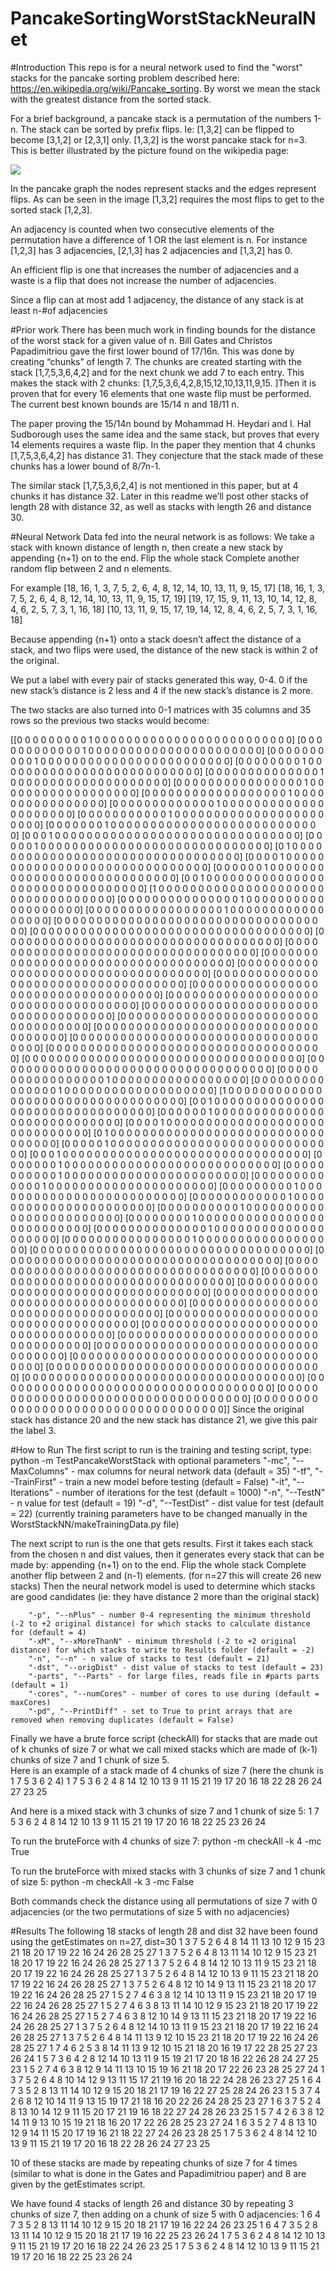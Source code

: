 # PancakeSortingWorstStackNeuralNet
#Introduction
This repo is for a neural network used to find the "worst" stacks for the pancake sorting problem described here: https://en.wikipedia.org/wiki/Pancake_sorting. By worst we mean the stack with the greatest distance from the sorted stack. 

For a brief background, a pancake stack is a permutation of the numbers 1-n. The stack can be sorted by prefix flips. Ie: [1,3,2] can be flipped to become [3,1,2] or [2,3,1] only. [1,3,2] is the worst pancake stack for n=3. This is better illustrated by the picture found on the wikipedia page:

![](https://upload.wikimedia.org/wikipedia/commons/thumb/b/b9/Pancake_graph_g3.svg/1024px-Pancake_graph_g3.svg.png)

In the pancake graph the nodes represent stacks and the edges represent flips. As can be seen in the image [1,3,2] requires the most flips to get to the sorted stack [1,2,3].

An adjacency is counted when two consecutive elements of the permutation have a difference of 1 OR the last element is n. For instance [1,2,3] has 3 adjacencies, [2,1,3] has 2 adjacencies and [1,3,2] has 0. 

An efficient flip is one that increases the number of adjacencies and a waste is a flip that does not increase the number of adjacencies. 

Since a flip can at most add 1 adjacency, the distance of any stack is at least n-#of adjacencies


#Prior work
There has been much work in finding bounds for the distance of the worst stack for a given value of n.  Bill Gates and Christos Papadimitriou gave the first lower bound of 17/16n. This was done by creating “chunks” of length 7. The chunks are created starting with the stack [1,7,5,3,6,4,2] and for the next chunk we add 7 to each entry. This makes the stack with 2 chunks: [1,7,5,3,6,4,2,8,15,12,10,13,11,9,15. ]Then it is proven that for every 16 elements that one waste flip must be performed. The current best known bounds are 15/14 n and 18/11 n. 

The paper proving the 15/14n bound by Mohammad H. Heydari and I. Hal Sudborough uses the same idea and the same stack, but proves that every 14 elements requires a waste flip. In the paper they mention that 4 chunks [1,7,5,3,6,4,2] has distance 31. They conjecture that the stack made of these chunks has a lower bound of 8/7n-1.

The similar stack [1,7,5,3,6,2,4] is not mentioned in this paper, but at 4 chunks it has distance 32. Later in this readme we’ll post other stacks of length 28 with distance 32, as well as stacks with length 26 and distance 30.

#Neural Network
Data fed into the neural network is as follows:
We take a stack with known distance of length n, then create a new stack by
appending {n+1} on to the end.
Flip the whole stack
Complete another random flip between 2 and n elements.

For example 
[18, 16, 1, 3, 7, 5, 2, 6, 4, 8, 12, 14, 10, 13, 11, 9, 15, 17]
[18, 16, 1, 3, 7, 5, 2, 6, 4, 8, 12, 14, 10, 13, 11, 9, 15, 17, 19]
[19, 17, 15, 9, 11, 13, 10, 14, 12, 8, 4, 6, 2, 5, 7, 3, 1, 16, 18]
[10, 13, 11, 9, 15, 17, 19, 14, 12, 8, 4, 6, 2, 5, 7, 3, 1, 16, 18]

Because appending {n+1} onto a stack doesn’t affect the distance of a stack, and two flips were used, the distance of the new stack is within 2 of the original. 

We put a label with every pair of stacks generated this way, 0-4. 0 if the new stack’s distance is 2 less and 4 if the new stack’s distance is 2 more.

The two stacks are also turned into 0-1 matrices with 35 columns and 35 rows so the previous two stacks would become:

[[0 0 0 0 0 0 0 0 0 1 0 0 0 0 0 0 0 0 0 0 0 0 0 0 0 0 0 0 0 0 0 0 0 0 0]
 [0 0 0 0 0 0 0 0 0 0 0 0 1 0 0 0 0 0 0 0 0 0 0 0 0 0 0 0 0 0 0 0 0 0 0]
 [0 0 0 0 0 0 0 0 0 0 1 0 0 0 0 0 0 0 0 0 0 0 0 0 0 0 0 0 0 0 0 0 0 0 0]
 [0 0 0 0 0 0 0 0 1 0 0 0 0 0 0 0 0 0 0 0 0 0 0 0 0 0 0 0 0 0 0 0 0 0 0]
 [0 0 0 0 0 0 0 0 0 0 0 0 0 0 1 0 0 0 0 0 0 0 0 0 0 0 0 0 0 0 0 0 0 0 0]
 [0 0 0 0 0 0 0 0 0 0 0 0 0 0 0 0 1 0 0 0 0 0 0 0 0 0 0 0 0 0 0 0 0 0 0]
 [0 0 0 0 0 0 0 0 0 0 0 0 0 0 0 0 0 0 1 0 0 0 0 0 0 0 0 0 0 0 0 0 0 0 0]
 [0 0 0 0 0 0 0 0 0 0 0 0 0 1 0 0 0 0 0 0 0 0 0 0 0 0 0 0 0 0 0 0 0 0 0]
 [0 0 0 0 0 0 0 0 0 0 0 1 0 0 0 0 0 0 0 0 0 0 0 0 0 0 0 0 0 0 0 0 0 0 0]
 [0 0 0 0 0 0 0 1 0 0 0 0 0 0 0 0 0 0 0 0 0 0 0 0 0 0 0 0 0 0 0 0 0 0 0]
 [0 0 0 1 0 0 0 0 0 0 0 0 0 0 0 0 0 0 0 0 0 0 0 0 0 0 0 0 0 0 0 0 0 0 0]
 [0 0 0 0 0 1 0 0 0 0 0 0 0 0 0 0 0 0 0 0 0 0 0 0 0 0 0 0 0 0 0 0 0 0 0]
 [0 1 0 0 0 0 0 0 0 0 0 0 0 0 0 0 0 0 0 0 0 0 0 0 0 0 0 0 0 0 0 0 0 0 0]
 [0 0 0 0 1 0 0 0 0 0 0 0 0 0 0 0 0 0 0 0 0 0 0 0 0 0 0 0 0 0 0 0 0 0 0]
 [0 0 0 0 0 0 1 0 0 0 0 0 0 0 0 0 0 0 0 0 0 0 0 0 0 0 0 0 0 0 0 0 0 0 0]
 [0 0 1 0 0 0 0 0 0 0 0 0 0 0 0 0 0 0 0 0 0 0 0 0 0 0 0 0 0 0 0 0 0 0 0]
 [1 0 0 0 0 0 0 0 0 0 0 0 0 0 0 0 0 0 0 0 0 0 0 0 0 0 0 0 0 0 0 0 0 0 0]
 [0 0 0 0 0 0 0 0 0 0 0 0 0 0 0 1 0 0 0 0 0 0 0 0 0 0 0 0 0 0 0 0 0 0 0]
 [0 0 0 0 0 0 0 0 0 0 0 0 0 0 0 0 0 1 0 0 0 0 0 0 0 0 0 0 0 0 0 0 0 0 0]
 [0 0 0 0 0 0 0 0 0 0 0 0 0 0 0 0 0 0 0 0 0 0 0 0 0 0 0 0 0 0 0 0 0 0 0]
 [0 0 0 0 0 0 0 0 0 0 0 0 0 0 0 0 0 0 0 0 0 0 0 0 0 0 0 0 0 0 0 0 0 0 0]
 [0 0 0 0 0 0 0 0 0 0 0 0 0 0 0 0 0 0 0 0 0 0 0 0 0 0 0 0 0 0 0 0 0 0 0]
 [0 0 0 0 0 0 0 0 0 0 0 0 0 0 0 0 0 0 0 0 0 0 0 0 0 0 0 0 0 0 0 0 0 0 0]
 [0 0 0 0 0 0 0 0 0 0 0 0 0 0 0 0 0 0 0 0 0 0 0 0 0 0 0 0 0 0 0 0 0 0 0]
 [0 0 0 0 0 0 0 0 0 0 0 0 0 0 0 0 0 0 0 0 0 0 0 0 0 0 0 0 0 0 0 0 0 0 0]
 [0 0 0 0 0 0 0 0 0 0 0 0 0 0 0 0 0 0 0 0 0 0 0 0 0 0 0 0 0 0 0 0 0 0 0]
 [0 0 0 0 0 0 0 0 0 0 0 0 0 0 0 0 0 0 0 0 0 0 0 0 0 0 0 0 0 0 0 0 0 0 0]
 [0 0 0 0 0 0 0 0 0 0 0 0 0 0 0 0 0 0 0 0 0 0 0 0 0 0 0 0 0 0 0 0 0 0 0]
 [0 0 0 0 0 0 0 0 0 0 0 0 0 0 0 0 0 0 0 0 0 0 0 0 0 0 0 0 0 0 0 0 0 0 0]
 [0 0 0 0 0 0 0 0 0 0 0 0 0 0 0 0 0 0 0 0 0 0 0 0 0 0 0 0 0 0 0 0 0 0 0]
 [0 0 0 0 0 0 0 0 0 0 0 0 0 0 0 0 0 0 0 0 0 0 0 0 0 0 0 0 0 0 0 0 0 0 0]
 [0 0 0 0 0 0 0 0 0 0 0 0 0 0 0 0 0 0 0 0 0 0 0 0 0 0 0 0 0 0 0 0 0 0 0]
 [0 0 0 0 0 0 0 0 0 0 0 0 0 0 0 0 0 0 0 0 0 0 0 0 0 0 0 0 0 0 0 0 0 0 0]
 [0 0 0 0 0 0 0 0 0 0 0 0 0 0 0 0 0 0 0 0 0 0 0 0 0 0 0 0 0 0 0 0 0 0 0]
 [0 0 0 0 0 0 0 0 0 0 0 0 0 0 0 0 0 0 0 0 0 0 0 0 0 0 0 0 0 0 0 0 0 0 0]
 [0 0 0 0 0 0 0 0 0 0 0 0 0 0 0 0 0 1 0 0 0 0 0 0 0 0 0 0 0 0 0 0 0 0 0]
 [0 0 0 0 0 0 0 0 0 0 0 0 0 0 0 1 0 0 0 0 0 0 0 0 0 0 0 0 0 0 0 0 0 0 0]
 [1 0 0 0 0 0 0 0 0 0 0 0 0 0 0 0 0 0 0 0 0 0 0 0 0 0 0 0 0 0 0 0 0 0 0]
 [0 0 1 0 0 0 0 0 0 0 0 0 0 0 0 0 0 0 0 0 0 0 0 0 0 0 0 0 0 0 0 0 0 0 0]
 [0 0 0 0 0 0 1 0 0 0 0 0 0 0 0 0 0 0 0 0 0 0 0 0 0 0 0 0 0 0 0 0 0 0 0]
 [0 0 0 0 1 0 0 0 0 0 0 0 0 0 0 0 0 0 0 0 0 0 0 0 0 0 0 0 0 0 0 0 0 0 0]
 [0 1 0 0 0 0 0 0 0 0 0 0 0 0 0 0 0 0 0 0 0 0 0 0 0 0 0 0 0 0 0 0 0 0 0]
 [0 0 0 0 0 1 0 0 0 0 0 0 0 0 0 0 0 0 0 0 0 0 0 0 0 0 0 0 0 0 0 0 0 0 0]
 [0 0 0 1 0 0 0 0 0 0 0 0 0 0 0 0 0 0 0 0 0 0 0 0 0 0 0 0 0 0 0 0 0 0 0]
 [0 0 0 0 0 0 0 1 0 0 0 0 0 0 0 0 0 0 0 0 0 0 0 0 0 0 0 0 0 0 0 0 0 0 0]
 [0 0 0 0 0 0 0 0 0 0 0 1 0 0 0 0 0 0 0 0 0 0 0 0 0 0 0 0 0 0 0 0 0 0 0]
 [0 0 0 0 0 0 0 0 0 0 0 0 0 1 0 0 0 0 0 0 0 0 0 0 0 0 0 0 0 0 0 0 0 0 0]
 [0 0 0 0 0 0 0 0 0 1 0 0 0 0 0 0 0 0 0 0 0 0 0 0 0 0 0 0 0 0 0 0 0 0 0]
 [0 0 0 0 0 0 0 0 0 0 0 0 1 0 0 0 0 0 0 0 0 0 0 0 0 0 0 0 0 0 0 0 0 0 0]
 [0 0 0 0 0 0 0 0 0 0 1 0 0 0 0 0 0 0 0 0 0 0 0 0 0 0 0 0 0 0 0 0 0 0 0]
 [0 0 0 0 0 0 0 0 1 0 0 0 0 0 0 0 0 0 0 0 0 0 0 0 0 0 0 0 0 0 0 0 0 0 0]
 [0 0 0 0 0 0 0 0 0 0 0 0 0 0 1 0 0 0 0 0 0 0 0 0 0 0 0 0 0 0 0 0 0 0 0]
 [0 0 0 0 0 0 0 0 0 0 0 0 0 0 0 0 1 0 0 0 0 0 0 0 0 0 0 0 0 0 0 0 0 0 0]
 [0 0 0 0 0 0 0 0 0 0 0 0 0 0 0 0 0 0 0 0 0 0 0 0 0 0 0 0 0 0 0 0 0 0 0]
 [0 0 0 0 0 0 0 0 0 0 0 0 0 0 0 0 0 0 0 0 0 0 0 0 0 0 0 0 0 0 0 0 0 0 0]
 [0 0 0 0 0 0 0 0 0 0 0 0 0 0 0 0 0 0 0 0 0 0 0 0 0 0 0 0 0 0 0 0 0 0 0]
 [0 0 0 0 0 0 0 0 0 0 0 0 0 0 0 0 0 0 0 0 0 0 0 0 0 0 0 0 0 0 0 0 0 0 0]
 [0 0 0 0 0 0 0 0 0 0 0 0 0 0 0 0 0 0 0 0 0 0 0 0 0 0 0 0 0 0 0 0 0 0 0]
 [0 0 0 0 0 0 0 0 0 0 0 0 0 0 0 0 0 0 0 0 0 0 0 0 0 0 0 0 0 0 0 0 0 0 0]
 [0 0 0 0 0 0 0 0 0 0 0 0 0 0 0 0 0 0 0 0 0 0 0 0 0 0 0 0 0 0 0 0 0 0 0]
 [0 0 0 0 0 0 0 0 0 0 0 0 0 0 0 0 0 0 0 0 0 0 0 0 0 0 0 0 0 0 0 0 0 0 0]
 [0 0 0 0 0 0 0 0 0 0 0 0 0 0 0 0 0 0 0 0 0 0 0 0 0 0 0 0 0 0 0 0 0 0 0]
 [0 0 0 0 0 0 0 0 0 0 0 0 0 0 0 0 0 0 0 0 0 0 0 0 0 0 0 0 0 0 0 0 0 0 0]
 [0 0 0 0 0 0 0 0 0 0 0 0 0 0 0 0 0 0 0 0 0 0 0 0 0 0 0 0 0 0 0 0 0 0 0]
 [0 0 0 0 0 0 0 0 0 0 0 0 0 0 0 0 0 0 0 0 0 0 0 0 0 0 0 0 0 0 0 0 0 0 0]
 [0 0 0 0 0 0 0 0 0 0 0 0 0 0 0 0 0 0 0 0 0 0 0 0 0 0 0 0 0 0 0 0 0 0 0]
 [0 0 0 0 0 0 0 0 0 0 0 0 0 0 0 0 0 0 0 0 0 0 0 0 0 0 0 0 0 0 0 0 0 0 0]
 [0 0 0 0 0 0 0 0 0 0 0 0 0 0 0 0 0 0 0 0 0 0 0 0 0 0 0 0 0 0 0 0 0 0 0]
 [0 0 0 0 0 0 0 0 0 0 0 0 0 0 0 0 0 0 0 0 0 0 0 0 0 0 0 0 0 0 0 0 0 0 0]
 [0 0 0 0 0 0 0 0 0 0 0 0 0 0 0 0 0 0 0 0 0 0 0 0 0 0 0 0 0 0 0 0 0 0 0]]
Since the original stack has distance 20 and the new stack has distance 21, we give this pair the label 3.

#How to Run
The first script to run is the training and testing script, type:
python -m TestPancakeWorstStack
with optional parameters
"-mc", "--MaxColumns" - max columns for neural network data (default = 35)
"-tf", "--TrainFirst" - train a new model before testing (default = False)
"-it", "--Iterations" - number of iterations for the test (default = 1000)
"-n", "--TestN"       - n value for test (default = 19)
"-d", "--TestDist"    - dist value for test (default = 22)
(currently training parameters have to be changed manually in the WorstStackNN/makeTrainingData.py file)

The next script to run is the one that gets results.
First it takes each stack from the chosen n and dist values, then it generates every stack that can be made by:
    appending {n+1} on to the end.
    Flip the whole stack
    Complete another flip between 2 and (n-1) elements.
(for n=27 this will create 26 new stacks)
Then the neural network model is used to determine which stacks are good candidates (ie: they have distance 2 more than the original stack)

        "-p", "--nPlus" - number 0-4 representing the minimum threshold (-2 to +2 original distance) for which stacks to calculate distance for (default = 4)
        "-xM", "--xMoreThanN" - minimum threshold (-2 to +2 original distance) for which stacks to write to Results folder (default = -2)
        "-n", "--n" - n value of stacks to test (default = 21)
        "-dst", "--origDist" - dist value of stacks to test (default = 23)
        "-parts", "--Parts" - for large files, reads file in #parts parts (default = 1)
        "-cores", "--numCores" - number of cores to use during (default = maxCores)
        "-pd", "--PrintDiff" - set to True to print arrays that are removed when removing duplicates (default = False)

Finally we have a brute force script (checkAll) for stacks that are made out of k chunks of size 7 or what we call mixed stacks which are made of (k-1) chunks of size 7 and 1 chunk of size 5.  
Here is an example of a stack made of 4 chunks of size 7 (here the chunk is 1 7 5 3 6 2 4)
1 7 5 3 6 2 4 8 14 12 10 13 9 11 15 21 19 17 20 16 18 22 28 26 24 27 23 25

And here is a mixed stack with 3 chunks of size 7 and 1 chunk of size 5:
1 7 5 3 6 2 4 8 14 12 10 13 9 11 15 21 19 17 20 16 18 22 25 23 26 24

To run the bruteForce with 4 chunks of size 7:
python -m checkAll -k 4 -mc True

To run the bruteForce with mixed stacks with 3 chunks of size 7 and 1 chunk of size 5:
python -m checkAll -k 3 -mc False

Both commands check the distance using all permutations of size 7 with 0 adjacencies (or the two permutations of size 5 with no adjacencies)

#Results
The following 18 stacks of length 28 and dist 32 have been found using the getEstimates on n=27, dist=30
1 3 7 5 2 6 4 8 14 11 13 10 12 9 15 23 21 18 20 17 19 22 16 24 26 28 25 27
1 3 7 5 2 6 4 8 13 11 14 10 12 9 15 23 21 18 20 17 19 22 16 24 26 28 25 27
1 3 7 5 2 6 4 8 14 12 10 13 11 9 15 23 21 18 20 17 19 22 16 24 26 28 25 27
1 3 7 5 2 6 4 8 14 12 10 13 9 11 15 23 21 18 20 17 19 22 16 24 26 28 25 27
1 3 7 5 2 6 4 8 12 10 14 9 13 11 15 23 21 18 20 17 19 22 16 24 26 28 25 27
1 5 2 7 4 6 3 8 12 14 10 13 11 9 15 23 21 18 20 17 19 22 16 24 26 28 25 27
1 5 2 7 4 6 3 8 13 11 14 10 12 9 15 23 21 18 20 17 19 22 16 24 26 28 25 27
1 5 2 7 4 6 3 8 12 10 14 9 13 11 15 23 21 18 20 17 19 22 16 24 26 28 25 27
1 3 7 5 2 6 4 8 12 14 10 13 11 9 15 23 21 18 20 17 19 22 16 24 26 28 25 27
1 3 7 5 2 6 4 8 14 11 13 9 12 10 15 23 21 18 20 17 19 22 16 24 26 28 25 27
1 7 4 6 2 5 3 8 14 11 13 9 12 10 15 21 18 20 16 19 17 22 28 25 27 23 26 24
1 5 7 3 6 4 2 8 12 14 10 13 11 9 15 19 21 17 20 18 16 22 26 28 24 27 25 23
1 5 2 7 4 6 3 8 12 9 14 11 13 10 15 19 16 21 18 20 17 22 26 23 28 25 27 24
1 3 7 5 2 6 4 8 10 14 12 9 13 11 15 17 21 19 16 20 18 22 24 28 26 23 27 25
1 6 4 7 3 5 2 8 13 11 14 10 12 9 15 20 18 21 17 19 16 22 27 25 28 24 26 23
1 5 3 7 4 2 6 8 12 10 14 11 9 13 15 19 17 21 18 16 20 22 26 24 28 25 23 27
1 6 3 7 5 2 4 8 13 10 14 12 9 11 15 20 17 21 19 16 18 22 27 24 28 26 23 25
1 5 7 4 2 6 3 8 12 14 11 9 13 10 15 19 21 18 16 20 17 22 26 28 25 23 27 24
1 6 3 5 2 7 4 8 13 10 12 9 14 11 15 20 17 19 16 21 18 22 27 24 26 23 28 25
1 7 5 3 6 2 4 8 14 12 10 13 9 11 15 21 19 17 20 16 18 22 28 26 24 27 23 25

10 of these stacks are made by repeating chunks of size 7 for 4 times (similar to what is done in the Gates and Papadimitriou paper) and 8 are given by the getEstimates script.

We have found 4 stacks of length 26 and distance 30 by repeating 3 chunks of size 7, then adding on a chunk of size 5 with 0 adjacencies:
1 6 4 7 3 5 2 8 13 11 14 10 12 9 15 20 18 21 17 19 16 22 24 26 23 25
1 6 4 7 3 5 2 8 13 11 14 10 12 9 15 20 18 21 17 19 16 22 25 23 26 24
1 7 5 3 6 2 4 8 14 12 10 13 9 11 15 21 19 17 20 16 18 22 24 26 23 25
1 7 5 3 6 2 4 8 14 12 10 13 9 11 15 21 19 17 20 16 18 22 25 23 26 24